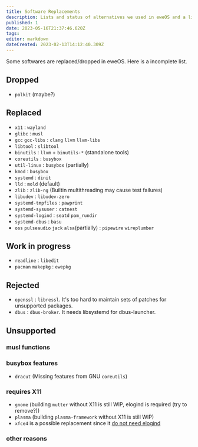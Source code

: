 ```yaml
---
title: Software Replacements
description: Lists and status of alternatives we used in eweOS and a list of unsupported and dropped softwares
published: 1
date: 2023-05-16T21:37:46.620Z
tags: 
editor: markdown
dateCreated: 2023-02-13T14:12:40.309Z
---
```


Some softwares are replaced/dropped in eweOS. Here is a incomplete list.

## Dropped

- `polkit` (maybe?)

## Replaced

- `x11` : `wayland`
- `glibc` : `musl`
- `gcc` `gcc-libs` : `clang` `llvm` `llvm-libs`
- `libtool` : `slibtool`
- `binutils` : `llvm` + `binutils-*` (standalone tools)
- `coreutils` : `busybox`
- `util-linux` : `busybox` (partially)
- `kmod` : `busybox`
- `systemd` : `dinit`
- `lld` : `mold` (default)
- `zlib` : `zlib-ng` (Builtin multithreading may cause test failures)
- `libudev` : `libudev-zero`
- `systemd-tmpfiles` : `pawprint`
- `systemd-sysuser` : `catnest`
- `systemd-logind` : `seatd` `pam_rundir`
- `systemd-dbus` : `basu`
- `oss` `pulseaudio` `jack` `alsa`(partially) : `pipewire` `wireplumber`

## Work in progress

- `readline` : `libedit`
- `pacman` `makepkg` : `ewepkg`

## Rejected

- `openssl` : `libressl`. It's too hard to maintain sets of patches for unsupported packages.
- `dbus` : `dbus-broker`. It needs libsystemd for dbus-launcher.

## Unsupported

### musl functions

### busybox features

- `dracut` (Missing features from GNU `coreutils`)

### requires X11

- `gnome` (building `mutter` without X11 is still WIP, elogind is required (try to remove?))
- `plasma` (building `plasma-framework` without X11 is still WIP)
- `xfce4` is a possible replacement since it [do not need elogind](https://www.antixforum.com/forums/topic/removing-libelogind0-testers-needed/)

### other reasons